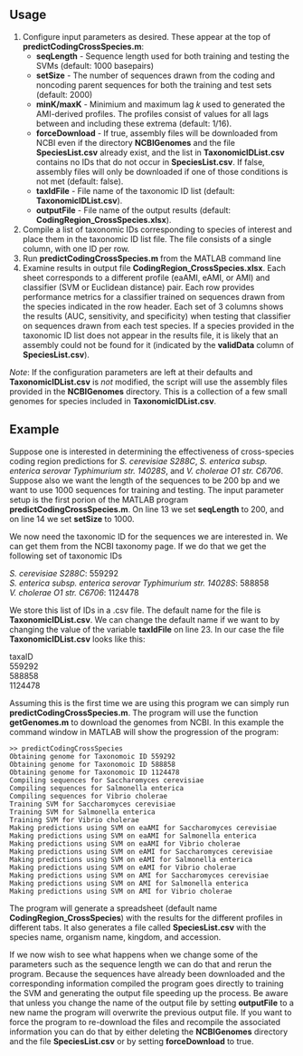 ## Usage
1. Configure input parameters as desired. These appear at the top of **predictCodingCrossSpecies.m**:
	- **seqLength** - Sequence length used for both training and testing the SVMs (default: 1000 basepairs)
	- **setSize** - The number of sequences drawn from the coding and noncoding parent sequences for both the training and test sets (default: 2000)
	- **minK/maxK** - Minimium and maximum lag *k* used to generated the AMI-derived profiles. The profiles consist of values for all lags between and including these extrema (default: 1/16).
	- **forceDownload** - If true, assembly files will be downloaded from NCBI even if the directory **NCBIGenomes** and the file **SpeciesList.csv** already exist, and the list in **TaxonomicIDList.csv** contains no IDs that do not occur in **SpeciesList.csv**. If false, assembly files will only be downloaded if one of those conditions is not met (default: false).
	- **taxIdFile** - File name of the taxonomic ID list (default: **TaxonomicIDList.csv**).
	- **outputFile** - File name of the output results (default: **CodingRegion_CrossSpecies.xlsx**).
2. Compile a list of taxonomic IDs corresponding to species of interest and place them in the taxonomic ID list file. The file consists of a single column, with one ID per row.
3. Run **predictCodingCrossSpecies.m** from the MATLAB command line
4. Examine results in output file **CodingRegion_CrossSpecies.xlsx**. Each sheet corresponds to a different profile (eaAMI, eAMI, or AMI) and classifier (SVM or Euclidean distance) pair. Each row provides performance metrics for a classifier trained on sequences drawn from the species indicated in the row header. Each set of 3 columns shows the results (AUC, sensitivity, and specificity) when testing that classifier on sequences drawn from each test species. If a species provided in the taxonomic ID list does not appear in the results file, it is likely that an assembly could not be found for it (indicated by the **validData** column of **SpeciesList.csv**).     

*Note*: If the configuration parameters are left at their defaults and **TaxonomicIDList.csv** is *not* modified, the script will use the assembly files provided in the **NCBIGenomes** directory. This is a collection of a few small genomes for species included in **TaxonomicIDList.csv**.  

## Example
Suppose one is interested in determining the effectiveness of cross-species coding region predictions for *S. cerevisiae S288C*, *S. enterica subsp. enterica serovar Typhimurium str. 14028S*, and *V. cholerae O1 str. C6706*. Suppose also we want the length of the sequences to be 200 bp and we want to use 1000 sequences for training and testing.  The input parameter setup is the first porion of the MATLAB program **predictCodingCrossSpecies.m**.  On line 13 we set **seqLength** to 200, and on line 14 we set **setSize** to 1000.

We now need the taxonomic ID for the sequences we are interested in.  We can get them from the NCBI taxonomy page.  If we do that we get the following set of taxonomic IDs

*S. cerevisiae S288C*: 559292  
*S. enterica subsp. enterica serovar Typhimurium str. 14028S*: 588858  
*V. cholerae O1 str. C6706*: 1124478  

We store this list of IDs in a .csv file.  The default name for the file is **TaxonomicIDList.csv**.  We can change the default name if we want to by changing the value of the variable **taxIdFile** on line 23.  In our case the file **TaxonomicIDList.csv** looks like this: 

taxaID  
559292  
588858  
1124478  

Assuming this is the first time we are using this program we can simply run **predictCodingCrossSpecies.m**.  The program will use the function **getGenomes.m** to download the genomes from NCBI.  In this example the command window in MATLAB will show the progression of the program:

	>> predictCodingCrossSpecies
	Obtaining genome for Taxonomoic ID 559292
	Obtaining genome for Taxonomoic ID 588858
	Obtaining genome for Taxonomoic ID 1124478
	Compiling sequences for Saccharomyces cerevisiae
	Compiling sequences for Salmonella enterica
	Compiling sequences for Vibrio cholerae
	Training SVM for Saccharomyces cerevisiae
	Training SVM for Salmonella enterica
	Training SVM for Vibrio cholerae
	Making predictions using SVM on eaAMI for Saccharomyces cerevisiae
	Making predictions using SVM on eaAMI for Salmonella enterica
	Making predictions using SVM on eaAMI for Vibrio cholerae
	Making predictions using SVM on eAMI for Saccharomyces cerevisiae
	Making predictions using SVM on eAMI for Salmonella enterica
	Making predictions using SVM on eAMI for Vibrio cholerae
	Making predictions using SVM on AMI for Saccharomyces cerevisiae
	Making predictions using SVM on AMI for Salmonella enterica
	Making predictions using SVM on AMI for Vibrio cholerae

The program will generate a spreadsheet (default name **CodingRegion_CrossSpecies**) with the results for the different profiles in different tabs.  It also generates a file called **SpeciesList.csv** with the species name, organism name, kingdom, and accession.

If we now wish to see what happens when we change some of the parameters such as the sequence length we can do that and rerun the program.  Because the sequences have already been downloaded and the corresponding information compiled the program goes directly to training the SVM and generating the output file speeding up the process. Be aware that unless you change the name of the output file by setting **outputFile** to a new name the program will overwrite the previous output file.  If you want to force the program to re-download the files and recompile the associated information you can do that by either deleting the **NCBIGenomes** directory and the file **SpeciesList.csv** or by setting **forceDownload** to true.
